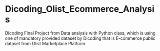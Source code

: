 # Dicoding_Olist_Ecommerce_Analysis
Dicoding Final Project from Data analysis with Python class, which is using one of mandatory provided dataset by Dicoding that is E-commerce public dataset from Olist Marketplace Platform
